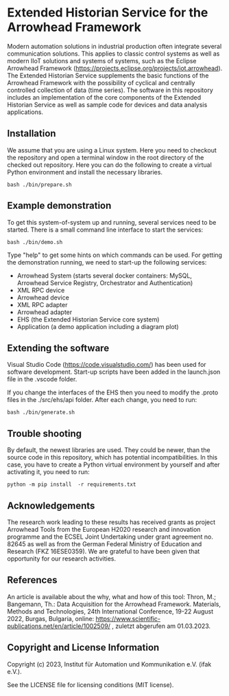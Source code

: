 # Extended Historian Service for the Arrowhead Framework

Modern automation solutions in industrial production often integrate several communication solutions. This applies to classic control systems as well as modern IIoT solutions and systems of systems, such as the Eclipse Arrowhead Framework (<https://projects.eclipse.org/projects/iot.arrowhead>). The Extended Historian Service supplements the basic functions of the Arrowhead Framework with the possibility of cyclical and centrally controlled collection of data (time series). The software in this repository includes an implementation of the core components of the Extended Historian Service as well as sample code for devices and data analysis applications.

## Installation

We assume that you are using a Linux system. Here you need to checkout the repository and open a terminal window in the root directory of the checked out repository. Here you can do the following to create a virtual Python environment and install the necessary libraries.

```
bash ./bin/prepare.sh
```

## Example demonstration

To get this system-of-system up and running, several services need to be started. There is a small command line interface to start the services:

```
bash ./bin/demo.sh
```

Type "help" to get some hints on which commands can be used. For getting the demonstration running, we need to start-up the following services:

* Arrowhead System (starts several docker containers: MySQL, Arrowhead Service Registry, Orchestrator and Authentication)
*  XML RPC device
* Arrowhead device
* XML RPC adapter
* Arrowhead adapter
* EHS (the Extended Historian Service core system)
* Application (a demo application including a diagram plot)

## Extending the software

Visual Studio Code (<https://code.visualstudio.com/>) has been used for software development. Start-up scripts have been added in the launch.json file in the .vscode folder.

If you change the interfaces of the EHS then you need to modify the .proto files in the ./src/ehs/api folder. After each change, you need to run:

```
bash ./bin/generate.sh
```

## Trouble shooting

By default, the newest libraries are used. They could be newer, than the source code in this repository, which has potential incompatibilities. In this case, you have to create a Python virtual environment by yourself and after activating it, you need to run:

```
python -m pip install  -r requirements.txt
```

## Acknowledgements

The research work leading to these results has received grants as project Arrowhead Tools from the European H2020 research and innovation programme and the ECSEL Joint Undertaking under grant agreement no. 82645 as well as from the German Federal Ministry of Education and Research (FKZ 16ESE0359). We are grateful to have been given that opportunity for our research activities.

## References

An article is available about the why, what and how of this tool: Thron, M.; Bangemann, Th.: Data Acquisition for the Arrowhead Framework. Materials, Methods and Technologies, 24th International Conference, 19-22 August 2022, Burgas, Bulgaria, online: <https://www.scientific-publications.net/en/article/1002509/> , zuletzt abgerufen am 01.03.2023.

## Copyright and License Information

Copyright (c) 2023, Institut für Automation und Kommunikation e.V. (ifak e.V.).

See the LICENSE file for licensing conditions (MIT license).
